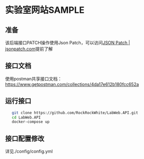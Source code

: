 # 实验室网站SAMPLE

## 准备

该后端接口PATCH操作使用Json Patch，可以访问[JSON Patch | jsonpatch.com](https://jsonpatch.com/)提前了解

## 接口文档

使用postman共享接口文档： https://www.getpostman.com/collections/4da17e612b180fcc652a

## 运行接口
 
```bash
   git clone https://github.com/RockRockWhite/LabWeb.API.git
   cd LabWeb.API
   docker-compose up
```

## 接口配置修改
详见./config/config.yml
